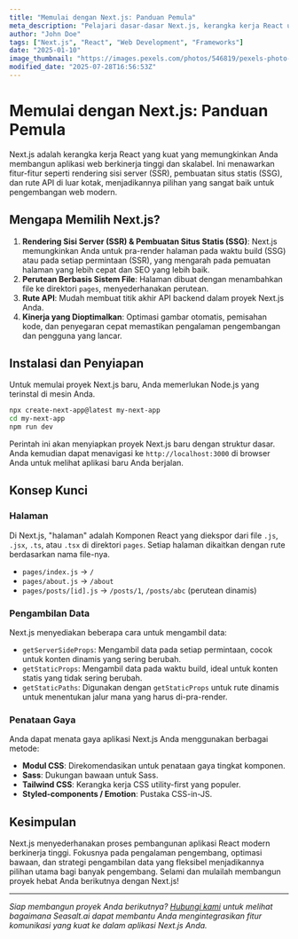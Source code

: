 ```yaml
---
title: "Memulai dengan Next.js: Panduan Pemula"
meta_description: "Pelajari dasar-dasar Next.js, kerangka kerja React untuk membangun aplikasi web siap produksi dengan rendering sisi server dan pembuatan situs statis."
author: "John Doe"
tags: ["Next.js", "React", "Web Development", "Frameworks"]
date: "2025-01-10"
image_thumbnail: "https://images.pexels.com/photos/546819/pexels-photo-546819.jpeg?auto=compress&cs=tinysrgb&w=800"
modified_date: "2025-07-28T16:56:53Z"
---
```


# Memulai dengan Next.js: Panduan Pemula

Next.js adalah kerangka kerja React yang kuat yang memungkinkan Anda membangun aplikasi web berkinerja tinggi dan skalabel. Ini menawarkan fitur-fitur seperti rendering sisi server (SSR), pembuatan situs statis (SSG), dan rute API di luar kotak, menjadikannya pilihan yang sangat baik untuk pengembangan web modern.

## Mengapa Memilih Next.js?

1.  **Rendering Sisi Server (SSR) & Pembuatan Situs Statis (SSG)**: Next.js memungkinkan Anda untuk pra-render halaman pada waktu build (SSG) atau pada setiap permintaan (SSR), yang mengarah pada pemuatan halaman yang lebih cepat dan SEO yang lebih baik.
2.  **Perutean Berbasis Sistem File**: Halaman dibuat dengan menambahkan file ke direktori `pages`, menyederhanakan perutean.
3.  **Rute API**: Mudah membuat titik akhir API backend dalam proyek Next.js Anda.
4.  **Kinerja yang Dioptimalkan**: Optimasi gambar otomatis, pemisahan kode, dan penyegaran cepat memastikan pengalaman pengembangan dan pengguna yang lancar.

## Instalasi dan Penyiapan

Untuk memulai proyek Next.js baru, Anda memerlukan Node.js yang terinstal di mesin Anda.

```bash
npx create-next-app@latest my-next-app
cd my-next-app
npm run dev
```

Perintah ini akan menyiapkan proyek Next.js baru dengan struktur dasar. Anda kemudian dapat menavigasi ke `http://localhost:3000` di browser Anda untuk melihat aplikasi baru Anda berjalan.

## Konsep Kunci

### Halaman

Di Next.js, "halaman" adalah Komponen React yang diekspor dari file `.js`, `.jsx`, `.ts`, atau `.tsx` di direktori `pages`. Setiap halaman dikaitkan dengan rute berdasarkan nama file-nya.

-   `pages/index.js` -> `/`
-   `pages/about.js` -> `/about`
-   `pages/posts/[id].js` -> `/posts/1`, `/posts/abc` (perutean dinamis)

### Pengambilan Data

Next.js menyediakan beberapa cara untuk mengambil data:

-   `getServerSideProps`: Mengambil data pada setiap permintaan, cocok untuk konten dinamis yang sering berubah.
-   `getStaticProps`: Mengambil data pada waktu build, ideal untuk konten statis yang tidak sering berubah.
-   `getStaticPaths`: Digunakan dengan `getStaticProps` untuk rute dinamis untuk menentukan jalur mana yang harus di-pra-render.

### Penataan Gaya

Anda dapat menata gaya aplikasi Next.js Anda menggunakan berbagai metode:

-   **Modul CSS**: Direkomendasikan untuk penataan gaya tingkat komponen.
-   **Sass**: Dukungan bawaan untuk Sass.
-   **Tailwind CSS**: Kerangka kerja CSS utility-first yang populer.
-   **Styled-components / Emotion**: Pustaka CSS-in-JS.

## Kesimpulan

Next.js menyederhanakan proses pembangunan aplikasi React modern berkinerja tinggi. Fokusnya pada pengalaman pengembang, optimasi bawaan, dan strategi pengambilan data yang fleksibel menjadikannya pilihan utama bagi banyak pengembang. Selami dan mulailah membangun proyek hebat Anda berikutnya dengan Next.js!

---

*Siap membangun proyek Anda berikutnya? [Hubungi kami](/#demo) untuk melihat bagaimana Seasalt.ai dapat membantu Anda mengintegrasikan fitur komunikasi yang kuat ke dalam aplikasi Next.js Anda.*
